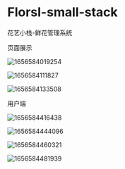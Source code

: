 # Florsl-small-stack
花艺小栈-鲜花管理系统

页面展示

![1656584019254](C:\Users\22174\AppData\Roaming\Typora\typora-user-images\1656584019254.png)

![1656584111827](C:\Users\22174\AppData\Roaming\Typora\typora-user-images\1656584111827.png)

![1656584133508](C:\Users\22174\AppData\Roaming\Typora\typora-user-images\1656584133508.png)



用户端

![1656584416438](C:\Users\22174\AppData\Roaming\Typora\typora-user-images\1656584416438.png)



![1656584444096](C:\Users\22174\AppData\Roaming\Typora\typora-user-images\1656584444096.png)

![1656584460321](C:\Users\22174\AppData\Roaming\Typora\typora-user-images\1656584460321.png)

![1656584481939](C:\Users\22174\AppData\Roaming\Typora\typora-user-images\1656584481939.png)


























